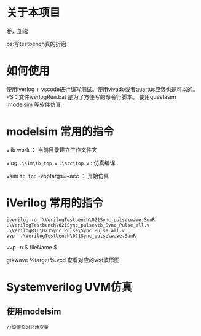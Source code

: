 # 关于本项目 

卷，加速

ps:写testbench真的折磨
# 如何使用

使用iverlog + vscode进行编写测试。使用vivado或者quartus应该也是可以的。
    PS：文件iverlogRun.bat 是为了方便写的命令行脚本。
使用questasim ,modelsim 等软件仿真


# modelsim 常用的指令
vlib work  ： 当前目录建立工作文件夹

vlog ``.\sim\tb_top.v``   ``.\src\top.v``  : 仿真编译

vsim ``tb_top`` -voptargs=+acc  ：  开始仿真

# iVerilog 常用的指令

```bush
iverilog -o .\VerilogTestbench\021Sync_pulse\wave.SunR .\VerilogTestbench\021Sync_pulse\tb_Sync_Pulse_all.v .\VerilogRTL\021Sync_Pulse\Sync_Pulse_all.v
vvp  .\VerilogTestbench\021Sync_pulse\wave.SunR  
```
vvp  -n  $ fileName $

gtkwave %target%.vcd  查看对应的vcd波形图


# Systemverilog UVM仿真
## 使用modelsim 
```bush
//设置临时环境变量


```
